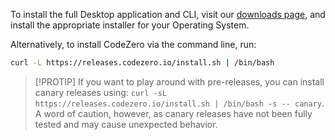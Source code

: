To install the full Desktop application and CLI, visit our [downloads page](https://codezero.io/tooling/desktop#download-app), and install the appropriate installer for your Operating System.

Alternatively, to install CodeZero via the command line, run:

```bash
curl -L https://releases.codezero.io/install.sh | /bin/bash
```

> [!PROTIP]
> If you want to play around with pre-releases, you can install canary releases using: `curl -sL https://releases.codezero.io/install.sh | /bin/bash -s -- canary`. A word of caution, however, as canary releases have not been fully tested and may cause unexpected behavior.
